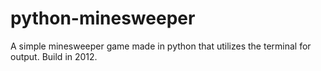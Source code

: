 # python-minesweeper
A simple minesweeper game made in python that utilizes the terminal for output. Build in 2012.
